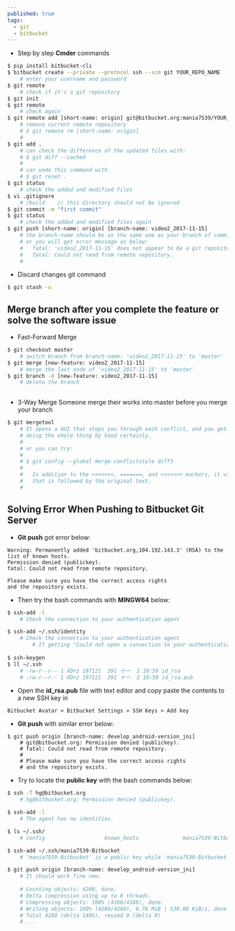 ```yaml
---
published: true
tags:
  - git
  - bitbucket
---
```

* Step by step **Cmder** commands  


```bash
$ pip install bitbucket-cli
$ bitbucket create --private --protocol ssh --scm git YOUR_REPO_NAME
    # enter your username and password
$ git remote
	# check if it's a git repository
$ git init
$ git remote
    # check again
$ git remote add [short-name: origin] git@bitbucket.org:mania7539/YOUR_REPO_NAME.git
	# remove current remote repository
    # $ git remote rm [short-name: origin]
    #
$ git add .
	# can check the difference of the updated files with:
    # $ git diff --cached
    # 
    # can undo this command with 
    # $ git reset .
$ git status
    # check the added and modified files 
$ vi .gitignore
	# /build	// this directory should not be ignored
$ git commit -m "first commit"
$ git status
	# check the added and modified files again
$ git push [short-name: origin] [branch-name: video2_2017-11-15]
	# the branch-name should be as the same one as your branch of commit is (normally it's 'master')
	# or you will get error message as below:
	# 	fatal: 'video2_2017-11-15' does not appear to be a git repository
	# 	fatal: Could not read from remote repository.
	#
```

* Discard changes git command

```bash
$ git stash -u
```


## Merge branch after you complete the feature or solve the software issue

* Fast-Forward Merge


```bash
$ git checkout master
	# switch branch from branch-name: 'video2_2017-11-15' to 'master'
$ git merge [new-feature: video2_2017-11-15]
	# merge the last node of 'video2_2017-11-15' to 'master' 
$ git branch -d [new-feature: video2_2017-11-15]
	# delete the branch
    
```

* 3-Way Merge
Someone merge their works into master before you merge your branch

```bash
$ git mergetool
	# It opens a GUI that steps you through each conflict, and you get to choose how to merge. Sometimes it 	# requires a bit of hand editing afterwards, but usually it's enough by itself. It is much better than
    # doing the whole thing by hand certainly.
    #
    # or you can try:
    #
    # $ git config --global merge.conflictstyle diff3
    #
    # 	In addition to the <<<<<<<, =======, and >>>>>>> markers, it uses another ||||||| marker 
    # 	that is followed by the original text.
    #
```


## Solving Error When Pushing to Bitbucket Git Server

* **Git push** got error below:

```
Warning: Permanently added 'bitbucket.org,104.192.143.3' (RSA) to the list of known hosts.
Permission denied (publickey).
fatal: Could not read from remote repository.

Please make sure you have the correct access rights
and the repository exists.
```

* Then try the bash commands with **MINGW64** below:

```bash
$ ssh-add -l
	# Check the connection to your authentication agent

$ ssh-add ~/.ssh/identity
	# Check the connection to your authentication agent
    	# If getting "Could not open a connection to your authentication agent.", then go to the next steps
        
$ ssh-keygen    
$ ll ~/.ssh
	# -rw-r--r-- 1 XDrz 197121  391 十一  2 18:59 id_rsa
	# -rw-r--r-- 1 XDrz 197121  391 十一  2 18:59 id_rsa.pub

```


* Open the **id_rsa.pub** file with text editor and copy paste the contents to a new SSH key in

```
Bitbucket Avatar > Bitbucket Settings > SSH Keys > Add key
```


* **Git push** with similar error below:

```
$ git push origin [branch-name: develop_android-version_jni]
	# git@bitbucket.org: Permission denied (publickey).
	# fatal: Could not read from remote repository.
	# 
	# Please make sure you have the correct access rights
	# and the repository exists.
```

* Try to locate the **public key** with the bash commands below:

```bash
$ ssh -T hg@bitbucket.org
	# hg@bitbucket.org: Permission denied (publickey).

$ ssh-add -l
	# The agent has no identities.

$ ls ~/.ssh/
	# config                   known_hosts              mania7539-Bitbucket      mania7539-Bitbucket.pub 

$ ssh-add ~/.ssh/mania7539-Bitbucket
	# 'mania7539-Bitbucket' is a public key while 'mania7539-Bitbucket.pub' is a private key 

$ git push origin [branch-name: develop_android-version_jni]
	# It should work fine now.
    
	# Counting objects: 4280, done.
	# Delta compression using up to 8 threads.
	# Compressing objects: 100% (4168/4168), done.
	# Writing objects: 100% (4280/4280), 6.76 MiB | 530.00 KiB/s, done.
	# Total 4280 (delta 1485), reused 0 (delta 0)
	# ...	
```

<!--
## Reference
**[Read: Create Git Repository With Heroku Cloud Service](https://mania7539.github.io/articles/create-git-repository-with-heroku-cloud-service.html)**
-->
